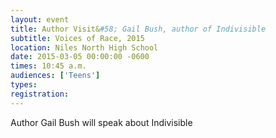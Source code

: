 ```yaml
---
layout: event
title: Author Visit&#58; Gail Bush, author of Indivisible
subtitle: Voices of Race, 2015
location: Niles North High School
date: 2015-03-05 00:00:00 -0600
times: 10:45 a.m.
audiences: ['Teens']
types: 
registration: 
---
```

Author Gail Bush will speak about Indivisible
